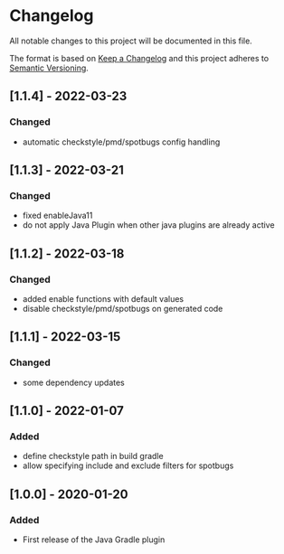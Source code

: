 # Changelog
All notable changes to this project will be documented in this file.

The format is based on [Keep a Changelog](http://keepachangelog.com/en/1.0.0/)
and this project adheres to [Semantic Versioning](http://semver.org/spec/v2.0.0.html).

## [1.1.4] - 2022-03-23
### Changed
- automatic checkstyle/pmd/spotbugs config handling

## [1.1.3] - 2022-03-21
### Changed
- fixed enableJava11
- do not apply Java Plugin when other java plugins are already active

## [1.1.2] - 2022-03-18
### Changed
- added enable functions with default values
- disable checkstyle/pmd/spotbugs on generated code

## [1.1.1] - 2022-03-15
### Changed
- some dependency updates

## [1.1.0] - 2022-01-07
### Added
- define checkstyle path in build gradle
- allow specifying include and exclude filters for spotbugs

## [1.0.0] - 2020-01-20
### Added
- First release of the Java Gradle plugin
